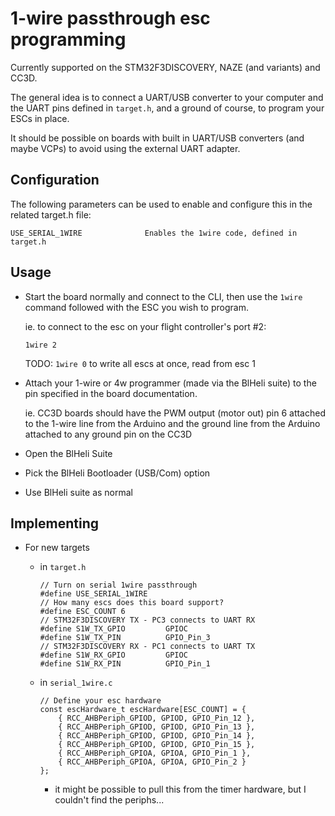 # 1-wire passthrough esc programming

Currently supported on the STM32F3DISCOVERY, NAZE (and variants) and CC3D.

The general idea is to connect a UART/USB converter to your computer and the UART pins defined in `target.h`, and a ground of course, to program your ESCs in place.

It should be possible on boards with built in UART/USB converters (and maybe VCPs) to avoid using the external UART adapter.

## Configuration

The following parameters can be used to enable and configure this in the related target.h file:

    USE_SERIAL_1WIRE              Enables the 1wire code, defined in target.h

## Usage

  - Start the board normally and connect to the CLI, then use the `1wire` command followed with the ESC you wish to program.

    ie. to connect to the esc on your flight controller's port #2:

    ```
    1wire 2
    ```

    TODO: `1wire 0` to write all escs at once, read from esc 1

  - Attach your 1-wire or 4w programmer (made via the BlHeli suite) to the pin specified in the board documentation.

    ie. CC3D boards should have the PWM output (motor out) pin 6 attached to the 1-wire line from the Arduino and the ground line from the Arduino attached to any ground pin on the CC3D

  - Open the BlHeli Suite

  - Pick the BlHeli Bootloader (USB/Com) option

  - Use BlHeli suite as normal

## Implementing

  - For new targets

    - in `target.h`

        ```
        // Turn on serial 1wire passthrough
        #define USE_SERIAL_1WIRE
        // How many escs does this board support?
        #define ESC_COUNT 6
        // STM32F3DISCOVERY TX - PC3 connects to UART RX
        #define S1W_TX_GPIO         GPIOC
        #define S1W_TX_PIN          GPIO_Pin_3
        // STM32F3DISCOVERY RX - PC1 connects to UART TX
        #define S1W_RX_GPIO         GPIOC
        #define S1W_RX_PIN          GPIO_Pin_1
        ```

    - in `serial_1wire.c`

       ```
       // Define your esc hardware
       const escHardware_t escHardware[ESC_COUNT] = {
           { RCC_AHBPeriph_GPIOD, GPIOD, GPIO_Pin_12 },
           { RCC_AHBPeriph_GPIOD, GPIOD, GPIO_Pin_13 },
           { RCC_AHBPeriph_GPIOD, GPIOD, GPIO_Pin_14 },
           { RCC_AHBPeriph_GPIOD, GPIOD, GPIO_Pin_15 },
           { RCC_AHBPeriph_GPIOA, GPIOA, GPIO_Pin_1 },
           { RCC_AHBPeriph_GPIOA, GPIOA, GPIO_Pin_2 }
       };
       ```

       - it might be possible to pull this from the timer hardware, but I couldn't find the periphs...
